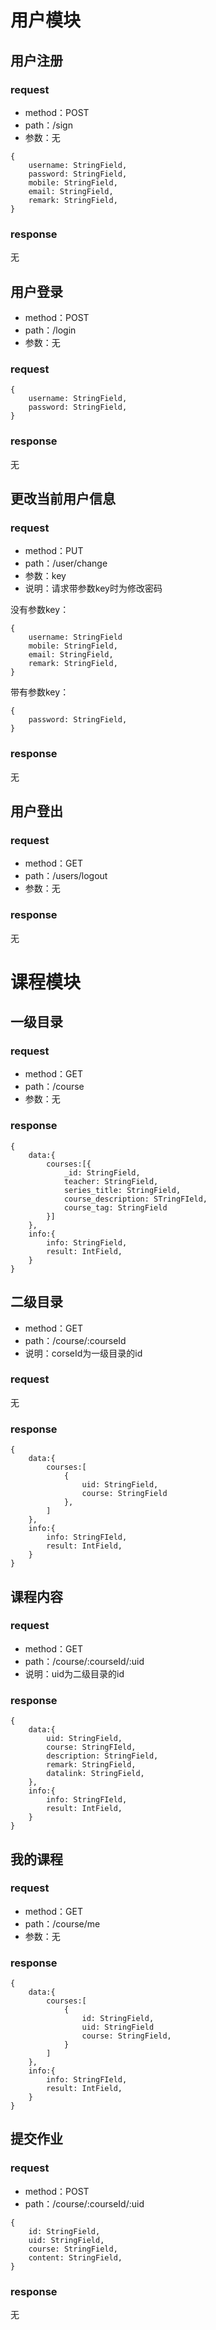# 用户模块
## 用户注册
### request
* method：POST
* path：/sign
* 参数：无
```
{
    username: StringField,
    password: StringField,
    mobile: StringField,
    email: StringField,
    remark: StringField,
}
```
### response
无
## 用户登录
* method：POST
* path：/login
* 参数：无
### request
```
{
    username: StringField,
    password: StringField,
}
```
### response
无
## 更改当前用户信息
### request
* method：PUT
* path：/user/change
* 参数：key
* 说明：请求带参数key时为修改密码

没有参数key：
```
{
    username: StringField
    mobile: StringField,
    email: StringField,
    remark: StringField,
}
```
带有参数key：
```
{
    password: StringField,
}
```
### response
无
## 用户登出
### request
* method：GET
* path：/users/logout
* 参数：无
### response
无
# 课程模块
## 一级目录
### request
* method：GET
* path：/course
* 参数：无
### response
```
{
    data:{
        courses:[{
            _id: StringField,
            teacher: StringField,
            series_title: StringField,
            course_description: STringFIeld,
            course_tag: StringField
        }]
    },
    info:{
        info: StringField,
        result: IntField,
    }
}
```
## 二级目录
* method：GET
* path：/course/:courseId
* 说明：corseId为一级目录的id
### request
无
### response
```
{
    data:{
        courses:[
            {
                uid: StringField,
                course: StringField
            },
        ]
    },
    info:{
        info: StringFIeld,
        result: IntField,
    }
}
```
## 课程内容
### request
* method：GET
* path：/course/:courseId/:uid
* 说明：uid为二级目录的id
### response
```
{
    data:{
        uid: StringField,
        course: StringFIeld,
        description: StringField,
        remark: StringField,
        datalink: StringField,
    },
    info:{
        info: StringFIeld,
        result: IntField,
    }
}
```
## 我的课程
### request
* method：GET
* path：/course/me
* 参数：无
### response
```
{
    data:{
        courses:[
            {
                id: StringField,
                uid: StringField
                course: StringField,
            }
        ]
    },
    info:{
        info: StringFIeld,
        result: IntField,
    }
}
```
## 提交作业
### request
* method：POST
* path：/course/:courseId/:uid
```
{
    id: StringField,
    uid: StringField,
    course: StringField,
    content: StringField,
}
```
### response
无